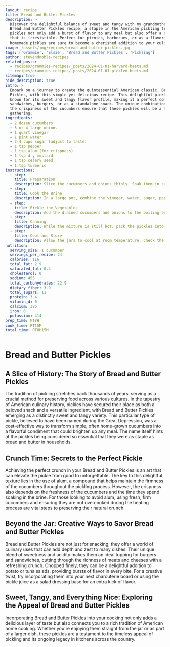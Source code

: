 ```yaml
---
layout: recipe
title: Bread and Butter Pickles
description: >
  Discover the delightful balance of sweet and tangy with my grandmother Elsie's classic
  Bread and Butter Pickles recipe, a staple in the American pickling tradition. These
  pickles not only add a burst of flavor to any meal but also offer a crunchy texture
  that is irresistible. Perfect for picnics, barbecues, or as a flavorful snack, these
  homemade pickles are sure to become a cherished addition to your culinary repertoire.
image: /assets/img/recipes/bread-and-butter-pickles.jpg
tags: ['Grammie', 'Elsie', 'Bread and Butter Pickles', 'Pickling']
author: stevendnoble-recipes
related_posts:
  - recipes/grammies-recipes/_posts/2024-01-01-harvard-beets.md
  - recipes/grammies-recipes/_posts/2024-01-01-pickled-beets.md
sitemap: true
hide_description: true
intro: >
  Embark on a journey to create the quintessential American classic, Bread and Butter
  Pickles, with this simple yet delicious recipe. This delightful pickle variety is
  known for its sweet and tangy flavor profile, making it a perfect companion for
  sandwiches, burgers, or as a standalone snack. The unique combination of spices and
  the crispiness of the cucumbers ensure that these pickles will be a hit at any
  gathering.
ingredients:
  - 2 dozen cucumbers
  - 3 or 4 large onions
  - 1 quart vinegar
  - 1 pint water
  - 2-4 cups sugar (adjust to taste)
  - 1 tsp pepper
  - 1 tsp alum (for crispness)
  - 1 tsp dry mustard
  - 1 tsp celery seed
  - 1 tsp turmeric
instructions:
  - step:
    title: Preparation
    description: Slice the cucumbers and onions thinly. Soak them in salt water overnight to ensure crispness. The next day, drain them well.
  - step:
    title: Cook the Brine
    description: In a large pot, combine the vinegar, water, sugar, pepper, alum, dry mustard, celery seed, and turmeric. Bring the mixture to a boil, stirring until the sugar dissolves completely.
  - step:
    title: Pickle the Vegetables
    description: Add the drained cucumbers and onions to the boiling brine. Heat everything through but do not boil, to maintain the vegetables' crispness.
  - step:
    title: Canning
    description: While the mixture is still hot, pack the pickles into sterilized jars, leaving a bit of headspace. Seal the jars while hot to ensure a proper vacuum seal.
  - step:
    title: Cool and Store
    description: Allow the jars to cool at room temperature. Check the seals before storing them in a cool, dark place.
nutrition:
  serving_size: 1 cucumber
  servings_per_recipe: 24
  calories: 116
  total_fat: 2.9
  saturated_fat: 0.4
  cholesterol: 0
  sodium: 455
  total_carbohydrates: 22.9
  dietary_fiber: 3.9
  total_sugars: 11
  protein: 3.4
  vitamin_d: 0
  calcium: 386
  iron: 6
  potassium: 414
prep_time: PT8H
cook_time: PT15M
total_time: PT8H15M
---
```


# Bread and Butter Pickles

## A Slice of History: The Story of Bread and Butter Pickles

The tradition of pickling stretches back thousands of years, serving as a crucial method for preserving food across various cultures. In the tapestry of American culinary history, pickles have secured their place as both a beloved snack and a versatile ingredient, with Bread and Butter Pickles emerging as a distinctly sweet and tangy variety. This particular type of pickle, believed to have been named during the Great Depression, was a cost-effective way to transform simple, often home-grown cucumbers into a flavorful condiment that could brighten up any meal. The name itself hints at the pickles being considered so essential that they were as staple as bread and butter in households.

## Crunch Time: Secrets to the Perfect Pickle

Achieving the perfect crunch in your Bread and Butter Pickles is an art that can elevate the pickle from good to unforgettable. The key to this delightful texture lies in the use of alum, a compound that helps maintain the firmness of the cucumbers throughout the pickling process. However, the crispness also depends on the freshness of the cucumbers and the time they spend soaking in the brine. For those looking to avoid alum, using fresh, firm cucumbers and ensuring they are not overcooked during the heating process are vital steps to preserving their natural crunch.

## Beyond the Jar: Creative Ways to Savor Bread and Butter Pickles

Bread and Butter Pickles are not just for snacking; they offer a world of culinary uses that can add depth and zest to many dishes. Their unique blend of sweetness and acidity makes them an ideal topping for burgers and sandwiches, cutting through the richness of meats and cheeses with a refreshing crunch. Chopped finely, they can be a delightful addition to potato or tuna salads, providing bursts of flavor in every bite. For a creative twist, try incorporating them into your next charcuterie board or using the pickle juice as a salad dressing base for an extra kick of flavor.

## Sweet, Tangy, and Everything Nice: Exploring the Appeal of Bread and Butter Pickles

Incorporating Bread and Butter Pickles into your cooking not only adds a delicious layer of taste but also connects you to a rich tradition of American home cooking. Whether you're enjoying them straight from the jar or as part of a larger dish, these pickles are a testament to the timeless appeal of pickling and its ongoing legacy in kitchens across the country.
